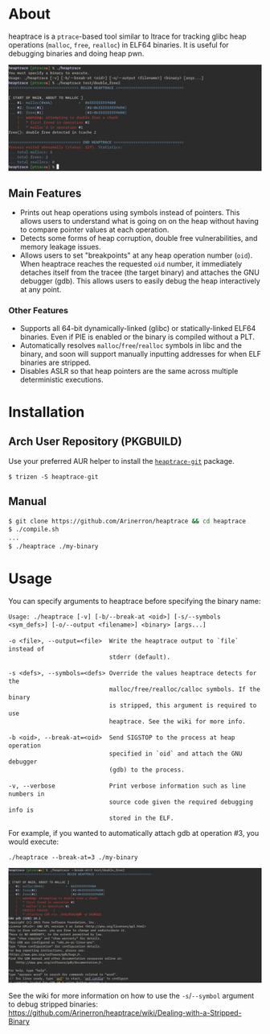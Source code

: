 # About

heaptrace is a `ptrace`-based tool similar to ltrace for tracking glibc heap operations (`malloc`, `free`, `realloc`) in ELF64 binaries. It is useful for debugging binaries and doing heap pwn.

![screenshot.png](screenshot.png)

## Main Features

* Prints out heap operations using symbols instead of pointers. This allows users to understand what is going on on the heap without having to compare pointer values at each operation.
* Detects some forms of heap corruption, double free vulnerabilities, and memory leakage issues.
* Allows users to set "breakpoints" at any heap operation number (`oid`). When heaptrace reaches the requested `oid` number, it immediately detaches itself from the tracee (the target binary) and attaches the GNU debugger (gdb). This allows users to easily debug the heap interactively at any point.

### Other Features

* Supports all 64-bit dynamically-linked (glibc) or statically-linked ELF64 binaries. Even if PIE is enabled or the binary is compiled without a PLT.
* Automatically resolves `malloc`/`free`/`realloc` symbols in libc and the binary, and soon will support manually inputting addresses for when ELF binaries are stripped.
* Disables ASLR so that heap pointers are the same across multiple deterministic executions.

# Installation

## Arch User Repository (PKGBUILD)

Use your preferred AUR helper to install the [`heaptrace-git`](https://aur.archlinux.org/packages/heaptrace-git/) package.

```
$ trizen -S heaptrace-git
```

## Manual

```sh
$ git clone https://github.com/Arinerron/heaptrace && cd heaptrace
$ ./compile.sh
...
$ ./heaptrace ./my-binary
```

# Usage

You can specify arguments to heaptrace before specifying the binary name:

```
Usage: ./heaptrace [-v] [-b/--break-at <oid>] [-s/--symbols <sym_defs>] [-o/--output <filename>] <binary> [args...]

-o <file>, --output=<file>  Write the heaptrace output to `file` instead of 
                            stderr (default).

-s <defs>, --symbols=<defs> Override the values heaptrace detects for the 
                            malloc/free/realloc/calloc symbols. If the binary 
                            is stripped, this argument is required to use 
                            heaptrace. See the wiki for more info.

-b <oid>, --break-at=<oid>  Send SIGSTOP to the process at heap operation 
                            specified in `oid` and attach the GNU debugger 
                            (gdb) to the process.

-v, --verbose               Print verbose information such as line numbers in
                            source code given the required debugging info is
                            stored in the ELF.
```

For example, if you wanted to automatically attach gdb at operation #3, you would execute:

```
./heaptrace --break-at=3 ./my-binary
```

![screenshot-break.png](screenshot-break.png)


See the wiki for more information on how to use the `-s`/`--symbol` argument to debug stripped binaries: https://github.com/Arinerron/heaptrace/wiki/Dealing-with-a-Stripped-Binary

